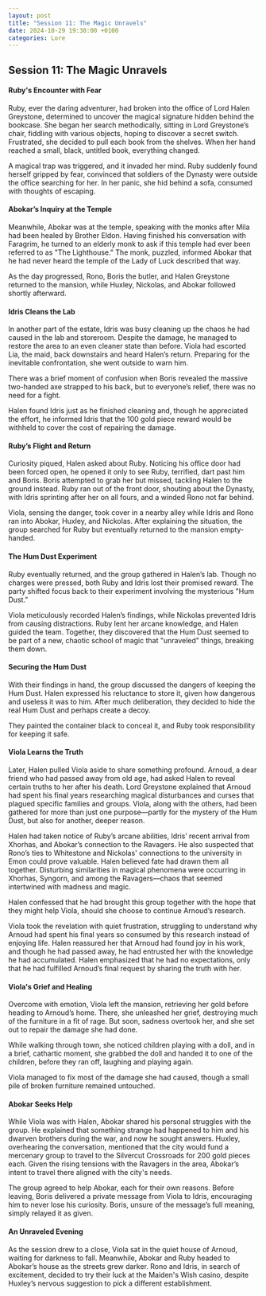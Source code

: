 ```yaml
---
layout: post  
title: "Session 11: The Magic Unravels"  
date: 2024-10-29 19:30:00 +0100  
categories: Lore
---
```


## **Session 11: The Magic Unravels**

#### **Ruby's Encounter with Fear**

Ruby, ever the daring adventurer, had broken into the office of Lord Halen Greystone, determined to uncover the magical signature hidden behind the bookcase. She began her search methodically, sitting in Lord Greystone’s chair, fiddling with various objects, hoping to discover a secret switch. Frustrated, she decided to pull each book from the shelves. When her hand reached a small, black, untitled book, everything changed.

A magical trap was triggered, and it invaded her mind. Ruby suddenly found herself gripped by fear, convinced that soldiers of the Dynasty were outside the office searching for her. In her panic, she hid behind a sofa, consumed with thoughts of escaping.

#### **Abokar’s Inquiry at the Temple**

Meanwhile, Abokar was at the temple, speaking with the monks after Mila had been healed by Brother Eldon. Having finished his conversation with Faragrim, he turned to an elderly monk to ask if this temple had ever been referred to as "The Lighthouse." The monk, puzzled, informed Abokar that he had never heard the temple of the Lady of Luck described that way.

As the day progressed, Rono, Boris the butler, and Halen Greystone returned to the mansion, while Huxley, Nickolas, and Abokar followed shortly afterward.

#### **Idris Cleans the Lab**

In another part of the estate, Idris was busy cleaning up the chaos he had caused in the lab and storeroom. Despite the damage, he managed to restore the area to an even cleaner state than before. Viola had escorted Lia, the maid, back downstairs and heard Halen’s return. Preparing for the inevitable confrontation, she went outside to warn him. 

There was a brief moment of confusion when Boris revealed the massive two-handed axe strapped to his back, but to everyone’s relief, there was no need for a fight. 

Halen found Idris just as he finished cleaning and, though he appreciated the effort, he informed Idris that the 100 gold piece reward would be withheld to cover the cost of repairing the damage.

#### **Ruby’s Flight and Return**

Curiosity piqued, Halen asked about Ruby. Noticing his office door had been forced open, he opened it only to see Ruby, terrified, dart past him and Boris. Boris attempted to grab her but missed, tackling Halen to the ground instead. Ruby ran out of the front door, shouting about the Dynasty, with Idris sprinting after her on all fours, and a winded Rono not far behind.

Viola, sensing the danger, took cover in a nearby alley while Idris and Rono ran into Abokar, Huxley, and Nickolas. After explaining the situation, the group searched for Ruby but eventually returned to the mansion empty-handed.

#### **The Hum Dust Experiment**

Ruby eventually returned, and the group gathered in Halen’s lab. Though no charges were pressed, both Ruby and Idris lost their promised reward. The party shifted focus back to their experiment involving the mysterious "Hum Dust."

Viola meticulously recorded Halen’s findings, while Nickolas prevented Idris from causing distractions. Ruby lent her arcane knowledge, and Halen guided the team. Together, they discovered that the Hum Dust seemed to be part of a new, chaotic school of magic that "unraveled" things, breaking them down.

#### **Securing the Hum Dust**

With their findings in hand, the group discussed the dangers of keeping the Hum Dust. Halen expressed his reluctance to store it, given how dangerous and useless it was to him. After much deliberation, they decided to hide the real Hum Dust and perhaps create a decoy.

They painted the container black to conceal it, and Ruby took responsibility for keeping it safe.

#### **Viola Learns the Truth**

Later, Halen pulled Viola aside to share something profound. Arnoud, a dear friend who had passed away from old age, had asked Halen to reveal certain truths to her after his death. Lord Greystone explained that Arnoud had spent his final years researching magical disturbances and curses that plagued specific families and groups. Viola, along with the others, had been gathered for more than just one purpose—partly for the mystery of the Hum Dust, but also for another, deeper reason.

Halen had taken notice of Ruby’s arcane abilities, Idris’ recent arrival from Xhorhas, and Abokar’s connection to the Ravagers. He also suspected that Rono’s ties to Whitestone and Nickolas' connections to the university in Emon could prove valuable. Halen believed fate had drawn them all together. Disturbing similarities in magical phenomena were occurring in Xhorhas, Syngorn, and among the Ravagers—chaos that seemed intertwined with madness and magic.

Halen confessed that he had brought this group together with the hope that they might help Viola, should she choose to continue Arnoud’s research.

Viola took the revelation with quiet frustration, struggling to understand why Arnoud had spent his final years so consumed by this research instead of enjoying life. Halen reassured her that Arnoud had found joy in his work, and though he had passed away, he had entrusted her with the knowledge he had accumulated. Halen emphasized that he had no expectations, only that he had fulfilled Arnoud’s final request by sharing the truth with her.

#### **Viola's Grief and Healing**

Overcome with emotion, Viola left the mansion, retrieving her gold before heading to Arnoud’s home. There, she unleashed her grief, destroying much of the furniture in a fit of rage. But soon, sadness overtook her, and she set out to repair the damage she had done. 

While walking through town, she noticed children playing with a doll, and in a brief, cathartic moment, she grabbed the doll and handed it to one of the children, before they ran off, laughing and playing again. 

Viola managed to fix most of the damage she had caused, though a small pile of broken furniture remained untouched.

#### **Abokar Seeks Help**

While Viola was with Halen, Abokar shared his personal struggles with the group. He explained that something strange had happened to him and his dwarven brothers during the war, and now he sought answers. Huxley, overhearing the conversation, mentioned that the city would fund a mercenary group to travel to the Silvercut Crossroads for 200 gold pieces each. Given the rising tensions with the Ravagers in the area, Abokar’s intent to travel there aligned with the city's needs.

The group agreed to help Abokar, each for their own reasons. Before leaving, Boris delivered a private message from Viola to Idris, encouraging him to never lose his curiosity. Boris, unsure of the message’s full meaning, simply relayed it as given.

#### **An Unraveled Evening**

As the session drew to a close, Viola sat in the quiet house of Arnoud, waiting for darkness to fall. Meanwhile, Abokar and Ruby headed to Abokar’s house as the streets grew darker. Rono and Idris, in search of excitement, decided to try their luck at the Maiden's Wish casino, despite Huxley’s nervous suggestion to pick a different establishment.